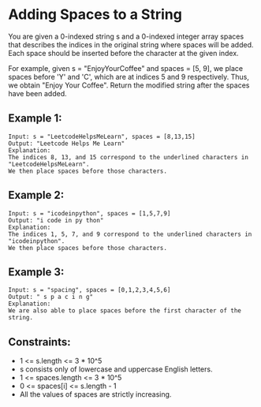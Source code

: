 # Adding Spaces to a String

You are given a 0-indexed string s and a 0-indexed integer array spaces that describes the indices in the original string where spaces will be added. Each space should be inserted before the character at the given index.

For example, given s = "EnjoyYourCoffee" and spaces = [5, 9], we place spaces before 'Y' and 'C', which are at indices 5 and 9 respectively. Thus, we obtain "Enjoy Your Coffee".
Return the modified string after the spaces have been added.

## Example 1:

```
Input: s = "LeetcodeHelpsMeLearn", spaces = [8,13,15]
Output: "Leetcode Helps Me Learn"
Explanation:
The indices 8, 13, and 15 correspond to the underlined characters in "LeetcodeHelpsMeLearn".
We then place spaces before those characters.
```

## Example 2:

```
Input: s = "icodeinpython", spaces = [1,5,7,9]
Output: "i code in py thon"
Explanation:
The indices 1, 5, 7, and 9 correspond to the underlined characters in "icodeinpython".
We then place spaces before those characters.
```

## Example 3:

```
Input: s = "spacing", spaces = [0,1,2,3,4,5,6]
Output: " s p a c i n g"
Explanation:
We are also able to place spaces before the first character of the string.
```

## Constraints:

- 1 <= s.length <= 3 \* 10^5
- s consists only of lowercase and uppercase English letters.
- 1 <= spaces.length <= 3 \* 10^5
- 0 <= spaces[i] <= s.length - 1
- All the values of spaces are strictly increasing.
